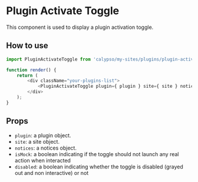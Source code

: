 # Plugin Activate Toggle

This component is used to display a plugin activation toggle.

## How to use

```js
import PluginActivateToggle from 'calypso/my-sites/plugins/plugin-activate-toggle';

function render() {
	return (
		<div className="your-plugins-list">
			<PluginActivateToggle plugin={ plugin } site={ site } notices={ notices } />
		</div>
	);
}
```

## Props

- `plugin`: a plugin object.
- `site`: a site object.
- `notices`: a notices object.
- `isMock`: a boolean indicating if the toggle should not launch any real action when interacted
- `disabled`: a boolean indicating whether the toggle is disabled (grayed out and non interactive) or not
